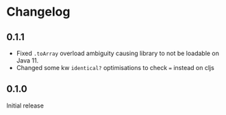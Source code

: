 # Changelog

## 0.1.1

- Fixed `.toArray` overload ambiguity causing library to not be loadable on Java 11.
- Changed some kw `identical?` optimisations to check `=` instead on cljs

## 0.1.0

Initial release